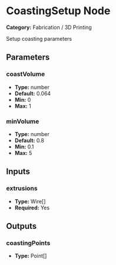 
# CoastingSetup Node

**Category:** Fabrication / 3D Printing

Setup coasting parameters

## Parameters


### coastVolume
- **Type:** number
- **Default:** 0.064
- **Min:** 0
- **Max:** 1



### minVolume
- **Type:** number
- **Default:** 0.8
- **Min:** 0.1
- **Max:** 5



## Inputs


### extrusions
- **Type:** Wire[]
- **Required:** Yes



## Outputs


### coastingPoints
- **Type:** Point[]




